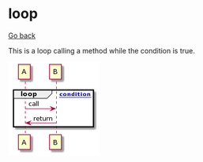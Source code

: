 # loop

[Go back](../index.md)

This is a loop calling a method
while the condition is true.

![](../images/u-HqA2v9B2efpStXukJCoSylK8XEpizBoIp9pC-B1GfnSZegwDefE5af92Vcv721HPn08evM2aMf9QL5UK2XrBmK8Ea0f83c0000.png)